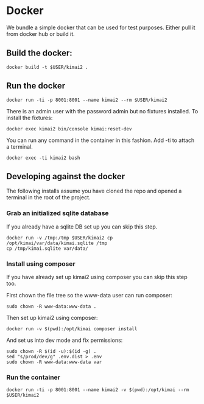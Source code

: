 # Docker

We bundle a simple docker that can be used for test purposes.  Either pull it from docker hub or build it.

## Build the docker:

    docker build -t $USER/kimai2 .

## Run the docker

    docker run -ti -p 8001:8001 --name kimai2 --rm $USER/kimai2

There is an admin user with the password admin but no fixtures installed. To install the fixtures:

    docker exec kimai2 bin/console kimai:reset-dev

You can run any command in the container in this fashion.  Add -ti to attach a terminal.

    docker exec -ti kimai2 bash

## Developing against the docker

The following installs assume you have cloned the repo and opened a terminal in the root of the project.

### Grab an initialized sqlite database

If you already have a sqlite DB set up you can skip this step.

    docker run -v /tmp:/tmp $USER/kimai2 cp /opt/kimai/var/data/kimai.sqlite /tmp
    cp /tmp/kimai.sqlite var/data/

### Install using composer

If you have already set up kimai2 using composer you can skip this step too.

First chown the file tree so the www-data user can run composer:

    sudo chown -R www-data:www-data .

Then set up kimai2 using composer:

    docker run -v $(pwd):/opt/kimai composer install

And set us into dev mode and fix permissions:

    sudo chown -R $(id -u):$(id -g) .
    sed "s/prod/dev/g" .env.dist > .env
    sudo chown -R www-data:www-data var

### Run the container

    docker run -ti -p 8001:8001 --name kimai2 -v $(pwd):/opt/kimai --rm $USER/kimai2
